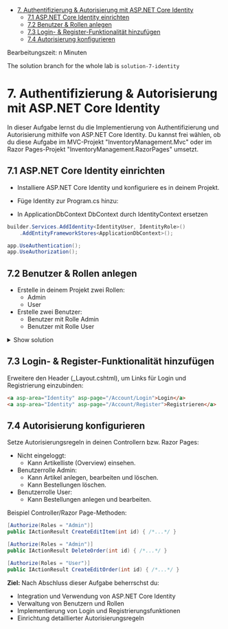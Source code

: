 - [7. Authentifizierung & Autorisierung mit ASP.NET Core Identity](#7-authentifizierung--autorisierung-mit-aspnet-core-identity)
  - [7.1 ASP.NET Core Identity einrichten](#71-aspnet-core-identity-einrichten)
  - [7.2 Benutzer & Rollen anlegen](#72-benutzer--rollen-anlegen)
  - [7.3 Login- & Register-Funktionalität hinzufügen](#73-login---register-funktionalität-hinzufügen)
  - [7.4 Autorisierung konfigurieren](#74-autorisierung-konfigurieren)

Bearbeitungszeit: n Minuten

The solution branch for the whole lab is `solution-7-identity`

# 7. Authentifizierung & Autorisierung mit ASP.NET Core Identity

In dieser Aufgabe lernst du die Implementierung von Authentifizierung und Autorisierung mithilfe von ASP.NET Core Identity. Du kannst frei wählen, ob du diese Aufgabe im MVC-Projekt "InventoryManagement.Mvc" oder im Razor Pages-Projekt "InventoryManagement.RazorPages" umsetzt.

## 7.1 ASP.NET Core Identity einrichten

- Installiere ASP.NET Core Identity und konfiguriere es in deinem Projekt.
- Füge Identity zur Program.cs hinzu:

- In ApplicationDbContext DbContext durch IdentityContext ersetzen

```cs
builder.Services.AddIdentity<IdentityUser, IdentityRole>()
    .AddEntityFrameworkStores<ApplicationDbContext>();

app.UseAuthentication();
app.UseAuthorization();
```

## 7.2 Benutzer & Rollen anlegen

- Erstelle in deinem Projekt zwei Rollen:
  - Admin
  - User
- Erstelle zwei Benutzer:
  - Benutzer mit Rolle Admin
  - Benutzer mit Rolle User

<details>
<summary>Show solution</summary>
<p>

**/**

```cs
var app = builder.Build();

using (var scope = app.Services.CreateScope())
{

  var services = scope.ServiceProvider;

  var roleManager = services.GetRequiredService<RoleManager<IdentityRole>>();
  var userManager = services.GetRequiredService<UserManager<IdentityUser>>();


  var adminRoleCheck = await roleManager.RoleExistsAsync("Admin");

  if(adminRoleCheck == false)
  {
    await roleManager.CreateAsync(new IdentityRole("Admin"));
  }

  var userRoleCheck = await roleManager.RoleExistsAsync("User");

  if(userRoleCheck == false)
  {
    await roleManager.CreateAsync(new IdentityRole("User"));
  }


  var adminUser = await userManager.FindByEmailAsync("admin@admin.de");
  
  if(adminUser == null)
  {

    var user = new IdentityUser
    {
      UserName = "admin@admin.de",
      Email = "admin@admin.de",
      EmailConfirmed = true
    };

    var createUserResult = await userManager.CreateAsync(user, "Admin123.");

    if (createUserResult.Succeeded)
    {
      await userManager.AddToRoleAsync(user, "Admin");
    }

  }

  var userUser = await userManager.FindByEmailAsync("user@user.de");
  
  if(userUser == null)
  {

    var user = new IdentityUser
    {
      UserName = "user@user.de",
      Email = "user@user.de",
      EmailConfirmed = true
    };

    var createUserResult = await userManager.CreateAsync(user, "User123.");

    if (createUserResult.Succeeded)
    {
      await userManager.AddToRoleAsync(user, "User");
    }

  }

}
```

</p>
</details>

## 7.3 Login- & Register-Funktionalität hinzufügen

Erweitere den Header (_Layout.cshtml), um Links für Login und Registrierung einzubinden:

```html
<a asp-area="Identity" asp-page="/Account/Login">Login</a>
<a asp-area="Identity" asp-page="/Account/Register">Registrieren</a>
```

## 7.4 Autorisierung konfigurieren

Setze Autorisierungsregeln in deinen Controllern bzw. Razor Pages:

- Nicht eingeloggt:
  - Kann Artikelliste (Overview) einsehen.
- Benutzerrolle Admin:
  - Kann Artikel anlegen, bearbeiten und löschen.
  - Kann Bestellungen löschen.
- Benutzerrolle User:
  - Kann Bestellungen anlegen und bearbeiten.

Beispiel Controller/Razor Page-Methoden:

```cs
[Authorize(Roles = "Admin")]
public IActionResult CreateEditItem(int id) { /*...*/ }

[Authorize(Roles = "Admin")]
public IActionResult DeleteOrder(int id) { /*...*/ }

[Authorize(Roles = "User")]
public IActionResult CreateEditOrder(int id) { /*...*/ }
```

**Ziel:** Nach Abschluss dieser Aufgabe beherrschst du:

- Integration und Verwendung von ASP.NET Core Identity
- Verwaltung von Benutzern und Rollen
- Implementierung von Login und Registrierungsfunktionen
- Einrichtung detaillierter Autorisierungsregeln
